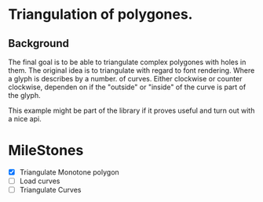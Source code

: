 # Triangulation of polygones.

## Background


The final goal is to be able to triangulate complex polygones with holes in them.
The original idea is to triangulate with regard to font rendering. Where a glyph is describes by a number. of curves. Either clockwise or counter clockwise, dependen on if the "outside" or "inside" of the curve is part of the glyph.

This example might be part of the library if it proves useful and turn out with a nice api.


# MileStones

- [x] Triangulate Monotone polygon
- [ ] Load curves
- [ ] Triangulate Curves
